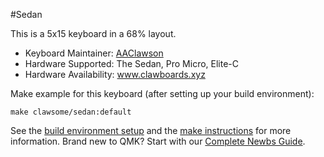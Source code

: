 #Sedan

This is a 5x15 keyboard in a 68% layout.

* Keyboard Maintainer: [AAClawson](http://github.com/AlisGraveNil)
* Hardware Supported: The Sedan, Pro Micro, Elite-C
* Hardware Availability: www.clawboards.xyz

Make example for this keyboard (after setting up your build environment):

    make clawsome/sedan:default

See the [build environment setup](https://docs.qmk.fm/#/getting_started_build_tools) and the [make instructions](https://docs.qmk.fm/#/getting_started_make_guide) for more information. Brand new to QMK? Start with our [Complete Newbs Guide](https://docs.qmk.fm/#/newbs).
